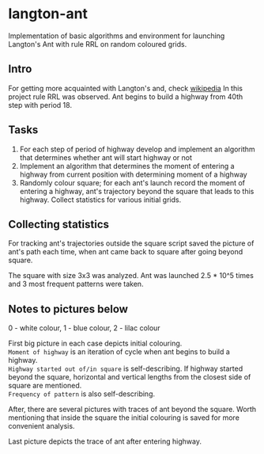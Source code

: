 # langton-ant

Implementation of basic algorithms and environment for launching Langton's Ant with rule RRL on random coloured grids. 

## Intro 
For getting more acquainted with Langton's and, check [wikipedia](https://en.wikipedia.org/wiki/Langton%27s_ant)
In this project rule RRL was observed. Ant begins to build a highway from 40th step with period 18.

## Tasks
1. For each step of period of highway develop and implement an algorithm that determines whether ant will start highway or not
2. Implement an algorithm that determines the moment of entering a highway from current position with determining moment of a highway
3. Randomly colour square; for each ant's launch record the moment of entering a highway, ant's trajectory beyond the square that leads to this highway. Collect statistics for various initial grids. 

## Collecting statistics 
For tracking ant's trajectories outside the square script saved the picture of ant's path each time, when ant came back to square after going beyond square. 

The square with size 3x3 was analyzed. Ant was launched 2.5 * 10^5 times and 3 most frequent patterns were taken.

## Notes to pictures below
0 - white colour, 1 - blue colour, 2 - lilac colour

First big picture in each case depicts initial colouring.  
`Moment of highway` is an iteration of cycle when ant begins to build a highway.  
`Highway started out of/in square` is self-describing. If highway started beyond the square, horizontal and vertical lengths from the closest side of square are mentioned.  
`Frequency of pattern` is also self-describing.

After, there are several pictures with traces of ant beyond the square. Worth mentioning that inside the square the initial colouring is saved for more convenient analysis. 

Last picture depicts the trace of ant after entering highway.


